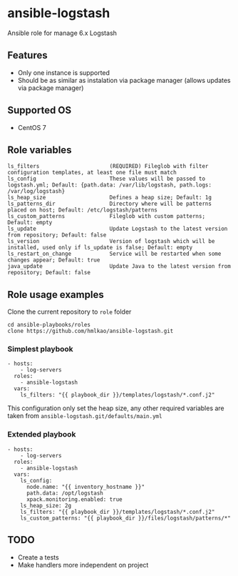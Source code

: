 # ansible-logstash
Ansible role for manage 6.x Logstash

## Features
 - Only one instance is supported
 - Should be as similar as instalation via package manager (allows updates via package manager)

## Supported OS
 - CentOS 7

## Role variables
```
ls_filters                      (REQUIRED) Fileglob with filter configuration templates, at least one file must match
ls_config                       These values will be passed to logstash.yml; Default: {path.data: /var/lib/logstash, path.logs: /var/log/logstash}
ls_heap_size                    Defines a heap size; Default: 1g
ls_patterns_dir                 Directory where will be patterns placed on host; Default: /etc/logstash/patterns
ls_custom_patterns              Fileglob with custom patterns; Default: empty
ls_update                       Update Logstash to the latest version from repository; Default: false
ls_version                      Version of logstash which will be installed, used only if ls_update is false; Default: empty
ls_restart_on_change            Service will be restarted when some changes appear; Default: true
java_update                     Update Java to the latest version from repository; Default: false
```

## Role usage examples
Clone the current repository to `role` folder
```
cd ansible-playbooks/roles
clone https://github.com/hmlkao/ansible-logstash.git
```

### Simplest playbook
```
- hosts:
    - log-servers
  roles:
    - ansible-logstash
  vars:
    ls_filters: "{{ playbook_dir }}/templates/logstash/*.conf.j2"
```
This configuration only set the heap size, any other required variables are taken from `ansible-logstash.git/defaults/main.yml`

### Extended playbook
```
- hosts:
    - log-servers
  roles:
    - ansible-logstash
  vars:
    ls_config:
      node.name: "{{ inventory_hostname }}"
      path.data: /opt/logstash
      xpack.monitoring.enabled: true
    ls_heap_size: 2g
    ls_filters: "{{ playbook_dir }}/templates/logstash/*.conf.j2"
    ls_custom_patterns: "{{ playbook_dir }}/files/logstash/patterns/*"
```

## TODO
 - Create a tests
 - Make handlers more independent on project

